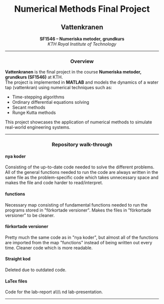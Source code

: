 
<h1 align="center">Numerical Methods Final Project</h1>
<h2 align="center">Vattenkranen</h2>

<p align="center">
  <b>SF1546 – Numeriska metoder, grundkurs</b><br>
  <i>KTH Royal Institute of Technology</i><br>
</p>

---

<h3 align="center">Overview</h3>

**Vattenkranen** is the final project in the course **Numeriska metoder, grundkurs (SF1546)** at KTH.  
The project is implemented in **MATLAB** and models the dynamics of a water tap (vattenkran) using numerical techniques such as:

- Time-stepping algorithms
- Ordinary differential equations solving
- Secant methods
- Runge Kutta methods

This project showcases the application of numerical methods to simulate real-world engineering systems.

---

<h3 align="center">Repository walk-through</h3>

<h4>nya koder</h4>
Consisting of the up-to-date code needed to solve the different problems. All of the general functions needed to run the code are always written in the same file as the problem-specific code which takes unnecessary space and makes the file and code harder to read/interpret.


<h4>functions</h4>
Necessary map consisting of fundamental functions needed to run the programs stored in "förkortade versioner". Makes the files in "förkortade versioner" to be cleaner.


<h4>förkortade versioner</h4>
Pretty much the same code as in "nya koder", but almost all of the functions are imported from the map "functions" instead of being written out every time. Cleaner code which is more readable.


<h4>Straight kod</h4>
Deleted due to outdated code.


<h4>LaTex files</h4>
Code for the lab-report a\\\\ nd lab-presentation.

---
